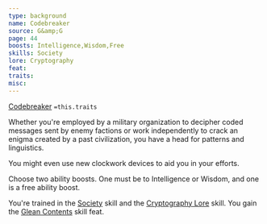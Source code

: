 ```yaml
---
type: background
name: Codebreaker 
source: G&amp;G
page: 44
boosts: Intelligence,Wisdom,Free
skills: Society
lore: Cryptography
feat: 
traits: 
misc: 
---
```


[Codebreaker](###%20Codebreaker)
`=this.traits`


Whether you're employed by a military organization to decipher coded messages sent by enemy factions or work independently to crack an enigma created by a past civilization, you have a head for patterns and linguistics.

You might even use new clockwork devices to aid you in your efforts.

Choose two ability boosts. One must be to Intelligence or Wisdom, and one is a free ability boost.

You're trained in the [Society](../../../../../20-Wyrmspire/14-Dragonling-Zettel/Society.md) skill and the [Cryptography Lore](Cryptography%20Lore) skill. You gain the [Glean Contents](Glean%20Contents) skill feat.

